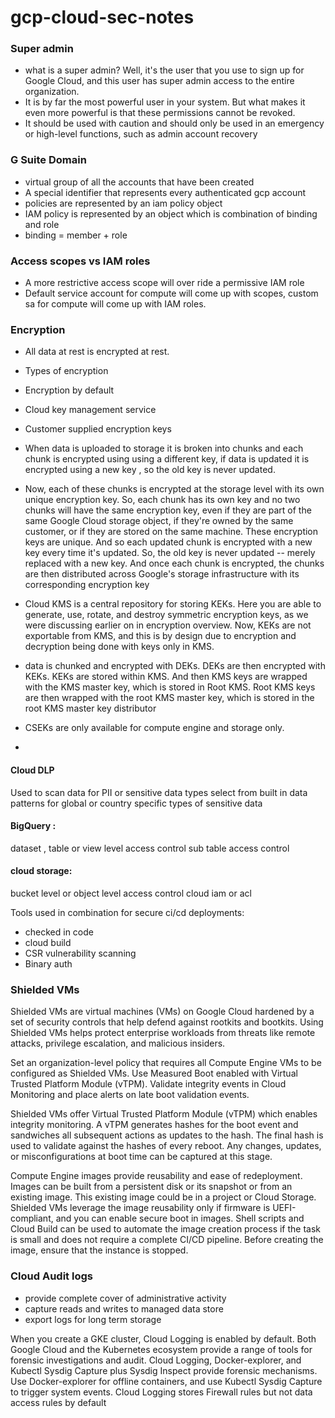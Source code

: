 # gcp-cloud-sec-notes

### Super admin
* what is a super admin? Well,
it's the user that you use to sign up for Google Cloud,
and this user has super admin access to the entire organization.
* It is by far the most powerful user in your system.
But what makes it even more powerful is that these permissions cannot
be revoked.
* It should be used with caution and should only be used in an emergency or
high-level functions, such as admin account recovery

### G Suite Domain
* virtual group of all the accounts that have been created
* A special identifier that represents every authenticated gcp account
* policies are represented by an iam policy object
* IAM policy is represented by an object which is combination of binding and role
* binding = member + role

### Access scopes vs IAM roles
* A more restrictive access scope will over ride a permissive IAM role
* Default service account for compute will come up with scopes, custom sa for compute will come up with IAM roles. 

### Encryption
* All data at rest is encrypted at rest.
* Types of encryption
 * Encryption by default
 * Cloud key management service
 * Customer supplied encryption keys
* When data is uploaded to storage it is broken into chunks and each chunk is encrypted using using a different key, if data is updated it is encrypted using a new key , so the old key is never updated.
* Now, each of these chunks is encrypted at the storage level with its own
unique encryption key. So,
each chunk has its own key and no two chunks will have the
same encryption key,
even if they are part of the same Google Cloud storage object,
if they're owned by the same customer,
or if they are stored on the same machine.
These encryption keys are unique.
And so each updated chunk is encrypted with a new key
every time it's updated. So, the old key is never updated --
merely replaced with a new key. And once each chunk is encrypted,
the chunks are then distributed across Google's storage infrastructure with its
corresponding encryption key

* Cloud KMS is a central repository for storing KEKs.
Here you are able to generate, use,
rotate, and destroy symmetric encryption keys,
as we were discussing earlier on in encryption overview.
Now, KEKs are not exportable from KMS,
and this is by design due to encryption and decryption being done
with keys only in KMS.

* data is chunked and encrypted with DEKs.
DEKs are then encrypted with KEKs.
KEKs are stored within KMS.
And then KMS keys are wrapped with the KMS master key,
which is stored in Root KMS.
Root KMS keys are then wrapped with the root KMS master key,
which is stored in the root KMS master key distributor

* CSEKs are only available for compute engine and storage only.
* 

#### Cloud DLP
Used to scan data for PII or sensitive data types
select from built in data patterns for global or country specific types of sensitive data

#### BigQuery :
dataset , table or view level access control
sub table access control

#### cloud storage:
bucket level or object level access control
cloud iam or acl

Tools used in combination for secure ci/cd deployments:
* checked in code
* cloud build
* CSR vulnerability scanning 
* Binary auth

### Shielded VMs

Shielded VMs are virtual machines (VMs) on Google Cloud hardened by a set of security controls that help defend against rootkits and bootkits. Using Shielded VMs helps protect enterprise workloads from threats like remote attacks, privilege escalation, and malicious insiders.

Set an organization-level policy that requires all Compute Engine VMs to be configured as
Shielded VMs. Use Measured Boot enabled with Virtual Trusted Platform Module (vTPM). Validate
integrity events in Cloud Monitoring and place alerts on late boot validation events.

Shielded VMs offer Virtual Trusted Platform Module (vTPM) which enables integrity
monitoring. A vTPM generates hashes for the boot event and sandwiches all
subsequent actions as updates to the hash. The final hash is used to validate against
the hashes of every reboot. Any changes, updates, or misconfigurations at boot time
can be captured at this stage.

Compute Engine images provide reusability and ease of redeployment. Images can
be built from a persistent disk or its snapshot or from an existing image. This existing
image could be in a project or Cloud Storage. Shielded VMs leverage the image
reusability only if firmware is UEFI-compliant, and you can enable secure boot in
images.
Shell scripts and Cloud Build can be used to automate the image creation process if
the task is small and does not require a complete CI/CD pipeline. Before creating the
image, ensure that the instance is stopped.

### Cloud Audit logs
* provide complete cover of administrative activity
* capture reads and writes to managed data store
* export logs for long term storage

When you create a GKE cluster, Cloud Logging is enabled by default. Both Google
Cloud and the Kubernetes ecosystem provide a range of tools for forensic
investigations and audit. Cloud Logging, Docker-explorer, and Kubectl Sysdig Capture
plus Sysdig Inspect provide forensic mechanisms. Use Docker-explorer for offline
containers, and use Kubectl Sysdig Capture to trigger system events. Cloud Logging
stores Firewall rules but not data access rules by default
